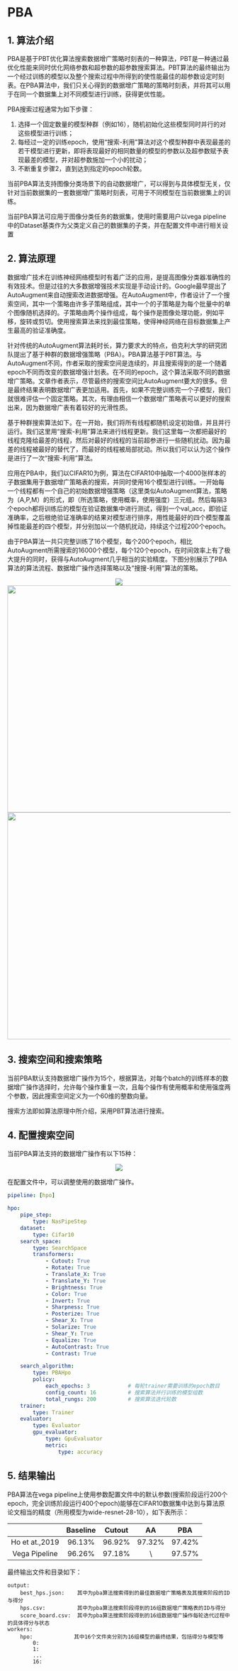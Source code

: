 # PBA

## 1. 算法介绍

PBA是基于PBT优化算法搜索数据增广策略时刻表的一种算法，PBT是一种通过最优化性能来同时优化网络参数和超参数的超参数搜索算法。PBT算法的最终输出为一个经过训练的模型以及整个搜索过程中所得到的使性能最佳的超参数设定时刻表。在PBA算法中，我们只关心得到的数据增广策略的策略时刻表，并将其可以用于在同一个数据集上对不同模型进行训练，获得更优性能。

PBA搜索过程通常为如下步骤：

1. 选择一个固定数量的模型种群（例如16），随机初始化这些模型同时并行的对这些模型进行训练；
2. 每经过一定的训练epoch，使用“搜索-利用”算法对这个模型种群中表现最差的若干模型进行更新，即将表现最好的相同数量的模型的参数以及超参数赋予表现最差的模型，并对超参数施加一个小的扰动；
3. 不断重复步骤2，直到达到指定的epoch轮数。

当前PBA算法支持图像分类场景下的自动数据增广，可以得到与具体模型无关，仅针对当前数据集的一套数据增广策略时刻表，可用于不同模型在当前数据集上的训练。

当前PBA算法可应用于图像分类任务的数据集，使用时需要用户以vega pipeline中的Dataset基类作为父类定义自己的数据集的子类，并在配置文件中进行相关设置

## 2. 算法原理

数据增广技术在训练神经网络模型时有着广泛的应用，是提高图像分类器准确性的有效技术。但是过往的大多数据增强技术实现是手动设计的。Google最早提出了AutoAugment来自动搜索改进数据增强。在AutoAugment中，作者设计了一个搜索空间，其中一个策略由许多子策略组成，其中一个的子策略是为每个批量中的单个图像随机选择的。子策略由两个操作组成，每个操作是图像处理功能，例如平移，旋转或剪切。使用搜索算法来找到最佳策略，使得神经网络在目标数据集上产生最高的验证准确度。

针对传统的AutoAugment算法耗时长，算力要求大的特点，伯克利大学的研究团队提出了基于种群的数据增强策略（PBA）。PBA算法基于PBT算法。与AutoAugment不同，作者采取的搜索空间是连续的，并且搜索得到的是一个随着epoch不同而改变的数据增强计划表。在不同的epoch，这个算法采取不同的数据增广策略。文章作者表示，尽管最终的搜索空间比AutoAugment要大的很多。但是最终结果表明数据增广表更加适用。首先，如果不完整训练完一个子模型，我们就很难评估一个固定策略。其次，有理由相信一个数据增广策略表可以更好的搜索出来，因为数据增广表有着较好的光滑性质。

基于种群搜索算法如下。在一开始，我们将所有线程都随机设定初始值，并且并行运行。我们这里用“搜索-利用”算法来进行线程更新。我们这里每一次都把最好的线程克隆给最差的线程，然后对最好的线程的当前超参进行一些随机扰动。因为最差的线程被最好的替代了，而最好的线程被局部扰动。所以我们可以认为这个操作是进行了一次“搜索-利用”算法。

应用在PBA中，我们以CIFAR10为例，算法在CIFAR10中抽取一个4000张样本的子数据集用于数据增广策略表的搜索，并同时使用16个模型进行训练。一开始每一个线程都有一个自己的初始数据增强策略（这里类似AutoAugment算法，策略为（A,P,M）的形式，即（所选策略，使用概率，使用强度）三元组。然后每隔3个epoch都将训练后的模型在验证数据集中进行测试，得到一个val_acc，即验证准确率，之后根绝验证准确率的结果对模型进行排序，用性能最好的四个模型覆盖掉性能最差的四个模型，并分别加以一个随机扰动，持续这个过程200个epoch。

由于PBA算法一共只完整训练了16个模型，每个200个epoch，相比AutoAugment所需搜索的16000个模型，每个120个epoch，在时间效率上有了极大提升的同时，获得与AutoAugment几乎相当的实验精度。下图分别展示了PBA算法的算法流程、数据增广操作选择策略以及“搜搜-利用“算法的策略。

<center>
<img src="./images/pba_1.png"/>
</center>

<center>
<img src="./images/pba_2.png" width=512 height=512 />
</center>

<center>
<img src="./images/pba_3.png" width=512 height=512 />
</center>

## 3. 搜索空间和搜索策略

当前PBA默认支持数据增广操作为15个，根据算法，对每个batch的训练样本的数据增广操作选择时，允许每个操作重复一次，且每个操作有使用概率和使用强度两个参数，因此搜索空间定义为一个60维的整数向量。

搜索方法即如算法原理中所介绍，采用PBT算法进行搜索。

## 4. 配置搜索空间

当前PBA算法支持的数据增广操作有以下15种：

<center>
<img src="./images/pba_4.png"/>
</center>

在配置文件中，可以调整使用的数据增广操作。

```yaml
pipeline: [hpo]

hpo:
    pipe_step:
        type: NasPipeStep
    dataset:
        type: Cifar10
    search_space:
        type: SearchSpace
        transformers:
            - Cutout: True
            - Rotate: True
            - Translate_X: True
            - Translate_Y: True
            - Brightness: True
            - Color: True
            - Invert: True
            - Sharpness: True
            - Posterize: True
            - Shear_X: True
            - Solarize: True
            - Shear_Y: True
            - Equalize: True
            - AutoContrast: True
            - Contrast: True

    search_algorithm:
        type: PBAHpo
        policy:
            each_epochs: 3            # 每轮trainer需要训练的epoch数目
            config_count: 16          # 搜索算法并行训练的模型组数
            total_rungs: 200          # 搜索算法迭代轮数
    trainer:
        type: Trainer
    evaluator:
        type: Evaluator
        gpu_evaluator:
            type: GpuEvaluator
            metric:
                type: accuracy
```

## 5. 结果输出

PBA算法在vega pipeline上使用参数配置文件中的默认参数(搜索阶段运行200个epoch，完全训练阶段运行400个epoch)能够在CIFAR10数据集中达到与算法原论文相当的精度（所用模型为wide-resnet-28-10），如下表所示：

||Baseline|Cutout|AA|PBA|
|:--:|:--:|:--:|:--:|:--:|
|Ho et at.,2019|96.13%|96.92%|97.32%|97.42%|
|Vega Pipeline|96.26%|97.18%| \ |97.57%|

最终输出文件和目录如下：

```text
output:
    best_hps.json:    其中为pba算法搜索得到的最佳数据增广策略表及其搜索阶段的ID与得分
    hps.csv:          其中为pba算法搜索阶段得到的16组数据增广策略表的ID与得分
    score_board.csv:  其中为pba算法搜索阶段得到的16组数据增广操作每轮迭代过程中的具体得分与状态
workers:
    hpo:             其中16个文件夹分别为16组模型的最终结果，包括得分与模型等
        0:
        1:
        ...
        16:
```
